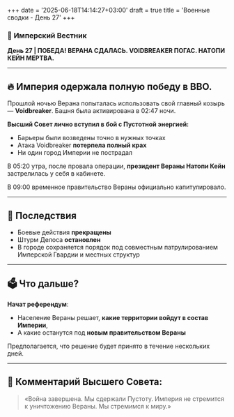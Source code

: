 +++
date = '2025-06-18T14:14:27+03:00'
draft = true
title = 'Военные сводки - День 27'
+++

### 📜 **Имперский Вестник**

**День 27 | ПОБЕДА! ВЕРАНА СДАЛАСЬ. VOIDBREAKER ПОГАС. НАТOПИ КЕЙН МЕРТВА.**

---

## 🔥 **Империя одержала полную победу в ВВО.**

Прошлой ночью Верана попыталась использовать свой главный козырь — **Voidbreaker**. Башня была активирована в 02:47 ночи.

**Высший Совет лично вступил в бой с Пустотной энергией:**

* Барьеры были возведены точно в нужных точках
* Атака Voidbreaker **потерпела полный крах**
* Ни один город Империи не пострадал

В 05:20 утра, после провала операции, **президент Вераны Натопи Кейн** застрелилась у себя в кабинете.

В 09:00 временное правительство Вераны официально капитулировало.

---

## 🏴 **Последствия**

* Боевые действия **прекращены**
* Штурм Делоса **остановлен**
* В городе сохраняется порядок под совместным патрулированием Имперской Гвардии и местных структур

---

## 🗳️ **Что дальше?**

**Начат референдум**:

* Население Вераны решает, **какие территории войдут в состав Империи**,
* А какие останутся под **новым правительством Вераны**

Предполагается, что решение будет принято в течение нескольких дней.

---

## 🏅 **Комментарий Высшего Совета:**

> «Война завершена. Мы сдержали Пустоту. Империя не стремится к уничтожению Вераны. Мы стремимся к миру.»
